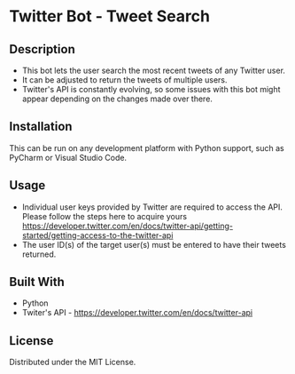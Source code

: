 # Twitter Bot - Tweet Search

## Description
  
- This bot lets the user search the most recent tweets of any Twitter user.
- It can be adjusted to return the tweets of multiple users.
- Twitter's API is constantly evolving, so some issues with this bot might appear depending on the changes made over there.

## Installation

This can be run on any development platform with Python support, such as PyCharm or Visual Studio Code.

## Usage

- Individual user keys provided by Twitter are required to access the API. Please follow the steps here to acquire yours https://developer.twitter.com/en/docs/twitter-api/getting-started/getting-access-to-the-twitter-api
- The user ID(s) of the target user(s) must be entered to have their tweets returned.

## Built With

- Python
- Twiter's API - https://developer.twitter.com/en/docs/twitter-api

## License

Distributed under the MIT License.
